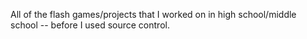 All of the flash games/projects that I worked on in high school/middle school -- before I used source control.
